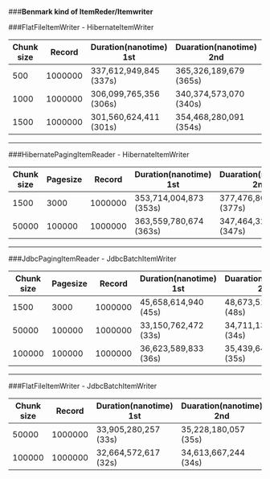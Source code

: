 ###********Benmark kind of ItemReder/Itemwriter********

###FlatFileItemWriter - HibernateItemWriter

| Chunk size | Record | Duration(nanotime) 1st | Duaration(nanotime) 2nd | Duration(nanotime) 3rd |
| ------------- | ------------- |	------------- |	-------------	| ------------- |
| 500 | 1000000 |	337,612,949,845 (337s) |	365,326,189,679 (365s)	| 395,024,512,481 (395s) |
| 1000 | 1000000 |	306,099,765,356 (306s) |	340,374,573,070 (340s)	| 317,573,640,338 (317s) |
| 1500 | 1000000 |	301,560,624,411 (301s) |	354,468,280,091 (354s)	| 330,065,093,454 (330s) |

----------------------------------------------------
###HibernatePagingItemReader - HibernateItemWriter

| Chunk size | Pagesize | Record | Duration(nanotime) 1st | Duaration(nanotime) 2nd | Duration(nanotime) 3rd |
| ------------- | ------------- |	------------- |	-------------	| ------------- | ------------- |
| 1500 | 3000 |	1000000 |	353,714,004,873 (353s)	| 377,476,867,295 (377s) | 371,284,103,174 (371s) |
| 50000 | 100000 |	1000000 |	363,559,780,674 (363s)	| 347,464,326,290 (347s) | 349,948,230,900 (349s) |

----------------------------------------------------
###JdbcPagingItemReader - JdbcBatchItemWriter

| Chunk size | Pagesize | Record | Duration(nanotime) 1st | Duaration(nanotime) 2nd | Duration(nanotime) 3rd |
| ------------- | ------------- |	------------- |	-------------	| ------------- | ------------- |
| 1500 | 3000 |	1000000 |	45,658,614,940 (45s)	| 48,673,514,815 (48s) | 50,478,614,682 (50s) |
| 50000 | 100000 |	1000000 |	33,150,762,472 (33s)	| 34,711,139,227 (34s) | 36,080,866,173 (36s) |
| 100000 | 100000 |	1000000 |	36,623,589,833 (36s)	| 35,439,648,509 (35s) | 39,239,974,183 (39s) |

----------------------------------------------------
###FlatFileItemWriter - JdbcBatchItemWriter

| Chunk size | Record | Duration(nanotime) 1st | Duaration(nanotime) 2nd | Duration(nanotime) 3rd |
| ------------- | ------------- |	------------- |	-------------	| ------------- |
| 50000 | 1000000 |	33,905,280,257 (33s) |	35,228,180,057 (35s)	| 37,628,190,854 (37s) |
| 100000 | 1000000 |	32,664,572,617 (32s) |	34,613,667,244 (34s)	| 36,625,196,885 (36s) |
